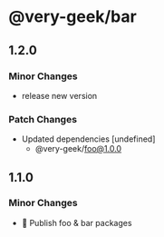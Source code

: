 # @very-geek/bar

## 1.2.0

### Minor Changes

- release new version

### Patch Changes

- Updated dependencies [undefined]
  - @very-geek/foo@1.0.0

## 1.1.0

### Minor Changes

- :tada: Publish foo & bar packages

